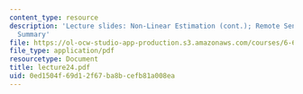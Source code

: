 ```yaml
---
content_type: resource
description: 'Lecture slides: Non-Linear Estimation (cont.); Remote Sensing; Course
  Summary'
file: https://ol-ocw-studio-app-production.s3.amazonaws.com/courses/6-661-receivers-antennas-and-signals-spring-2003/0ed1504f69d12f67ba8bcefb81a008ea_lecture24.pdf
file_type: application/pdf
resourcetype: Document
title: lecture24.pdf
uid: 0ed1504f-69d1-2f67-ba8b-cefb81a008ea
---
```

